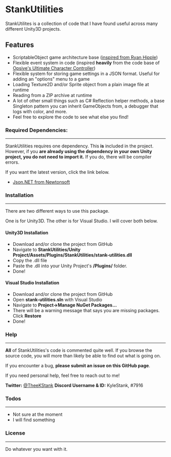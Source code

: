 # StankUtilities

StankUtilites is a collection of code that I have found useful across many different Unity3D projects.

## Features

- ScriptableObject game architecture base ([inspired from Ryan Hipple](https://www.youtube.com/watch?v=raQ3iHhE_Kk))
- Flexible event system in code (inspired **heavily** from the code base of [Opsive's Ultimate Character Controller](https://opsive.com/assets/ultimate-character-controller/))
- Flexible system for storing game settings in a JSON format. Useful for adding an "options" menu to a game
- Loading Texture2D and/or Sprite object from a plain image file at runtime
- Reading from a ZIP archive at runtime
- A lot of other small things such as C# Reflection helper methods, a base Singleton pattern you can inherit GameObjects from, a debugger that logs with color, and more.
- Feel free to explore the code to see what else you find!

### Required Dependencies:
----

StankUtilities requires one dependency. This **is** included in the project. However, if you **are already using the dependency in your own Unity project, you do not need to import it.** If you do, there will be compiler errors.

If you want the latest version, click the link below.
  - [Json.NET from Newtonsoft](https://github.com/JamesNK/Newtonsoft.Json)

### Installation
----

There are two different ways to use this package.

One is for Unity3D. The other is for Visual Studio. I will cover both below.

#### Unity3D Installation
- Download and/or clone the project from GitHub
- Navigate to **StankUtilities/Unity Project/Assets/Plugins/StankUtilities/stank-utilities.dll**
- Copy the .dll file
- Paste the .dll into your Unity Project's **/Plugins/** folder.
- Done!

#### Visual Studio Installation
- Download and/or clone the project from GitHub
- Open **stank-utilities.sln** with Visual Studio
- Navigate to **Project->Manage NuGet Packages...**
- There will be a warning message that says you are missing packages. Click **Restore**
- Done!

### Help
----

**All** of StankUtilities's code is commented quite well. If you browse the source code, you will more than likely be able to find out what is going on.

If you encounter a bug, **please submit an issue on this GitHub page**.

If you need personal help, feel free to reach out to me!

**Twitter:** [@TheeKStank](https://twitter.com/TheeKStank)
**Discord Username & ID:** KyleStank, #7916

### Todos
----

 - Not sure at the moment
 - I will find something

### License
----

Do whatever you want with it.
